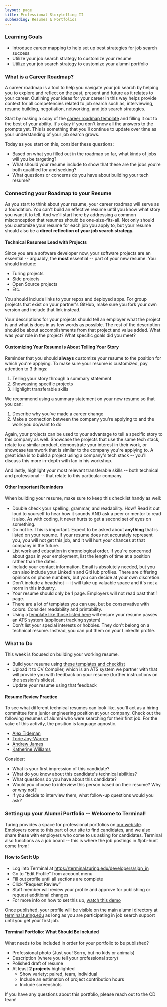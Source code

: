 ```yaml
---
layout: page
title: Professional Storytelling II
subheading: Resumes & Portfolios
---
```


### Learning Goals
* Introduce career mapping to help set up best strategies for job search success
* Utilize your job search strategy to customize your resume
* Utilize your job search strategy to customize your alumni portfolio

### What is a Career Roadmap?
A career roadmap is a tool to help you navigate your job search by helping you to explore and reflect on the past, present and future as it relates to your career. Outlining your ideas for your career in this way helps provide context for all competencies related to job search such as, interviewing, resume building, negotiation, networking, and job search strategies.

Start by making a copy of the [career roadmap template](https://docs.google.com/document/d/1yMlss8updK2zaTVPwUzcoBG2ws5zBWENjE2a-SjSPeM/edit) and filling it out to the best of your ability. It's okay if you don't know all the answers to the prompts yet. This is something that you'll continue to update over time as your understanding of your job search grows. 

Today as you start on this, consider these questions:

* Based on what you filled out in the roadmap so far, what kinds of jobs will you be targeting?
* What should your resume include to show that these are the jobs you’re both qualified for and seeking?  
* What questions or concerns do you have about building your tech resume? 

### Connecting your Roadmap to your Resume
As you start to think about your resume, your career roadmap will serve as a foundation. You can't build an effective resume until you know what story you want it to tell. And we'll start here by addressing a common misconception that resumes should be one-size-fits-all. Not only should you customize your resume for each job you apply to, but your resume should also be a **direct reflection of your job search strategy.** 

#### Technical Resumes Lead with Projects
Since you are a software developer now, your software projects are an essential -- arguably, the **most** essential -- part of your new resume. You should include:

* Turing projects
* Side projects
* Open Source projects
* Etc.

You should include links to your repos and deployed apps. For group projects that exist on your partner's GitHub, make sure you fork your own version and include that link instead.

Your descriptions for your projects should tell an employer what the project is and what is does in as few words as possible. The rest of the description should be about accomplishments from that project and value added. What was your role in the project? What specific goals did you meet?

#### Customizing Your Resume is About Telling Your Story
Reminder that you should **always** customize your resume to the position for which you're applying. To make sure your resume is customized, pay attention to 3 things:

1. Telling your story through a summary statement
2. Showcasing specific projects
3. Highlight transferable skills

We recommend using a summary statement on your new resume so that you can:

1. Describe why you've made a career change
2. Make a connection between the company you're applying to and the work you do/want to do

Again, your projects can be used to your advantage to tell a specific story to this company as well. Showcase the projects that use the same tech stack, relate to a similar product, demonstrate your interest in their work, or showcase teamwork that is similar to the company you're applying to. A great idea is to build a project using a company's tech stack -- you'll discuss this more in-depth with Ian in his workshop.

And lastly, highlight your most relevant transferable skills -- both technical and professional -- that relate to this particular company.

#### Other Important Reminders
When building your resume, make sure to keep this checklist handy as well:

* Double check your spelling, grammar, and readability. How? Read it out loud to yourself to hear how it sounds AND ask a peer or mentor to read it also. As with coding, it never hurts to get a second set of eyes on something.
* Do not lie. This is important. Expect to be asked about **anything** that is listed on your resume. If your resume does not accurately represent you, you will not get this job, and it will hurt your chances at that company in the future.
* List work and education in chronological order. If you're concerned about gaps in your employment, list the length of time at a position rather than the dates.
* Include your contact information. Email is absolutely needed, but you can also include your LinkedIn and GitHub profiles. There are differing opinions on phone numbers, but you can decide at your own discretion.
* Don't include a headshot -- it will take up valuable space and it's not a norm in this industry.
* Your resume should only be 1 page. Employers will not read past that 1 page.
* There are a lot of templates you can use, but be conservative with colors. Consider readability and printability.
* Using a [template like those listed here](/resources/resume_resources) will ensure your resume passes an ATS system (applicant tracking system)
* Don't list your special interests or hobbies. They don't belong on a technical resume. Instead, you can put them on your LinkedIn profile.

### What to Do
This week is focused on building your working resume.

* Build your resume using [these templates and checklist](/resources/resume_resources)
* Upload it to CV Compiler, which is an ATS system we partner with that will provide you with feedback on your resume (further instructions on the session's slides).
* Update your resume using that feedback

#### Resume Review Practice
To see what different technical resumes can look like, you'll act as a hiring committee for a junior engineering position at your company. Check out the following resumes of alumni who were searching for their first job. For the sake of this activity, the position is language agnostic. 

* [Alex Tideman](https://github.com/turingschool/career-development-curriculum-site/blob/master/files/alex_tideman.pdf)
* [Torie Joy-Warren](https://github.com/turingschool/career-development-curriculum-site/blob/master/files/torie_joy_warren.pdf)
* [Andrew James](https://github.com/turingschool/career-development-curriculum-site/blob/master/files/Andrew%20James%20Resume.pdf)
* [Katherine Williams](https://github.com/turingschool/career-development-curriculum-site/blob/master/files/KatherineWilliams_resume_0.pdf)

Consider:

* What is your first impression of this candidate?
* What do you know about this candidate's technical abilities?
* What questions do you have about this candidate?
* Would you choose to interview this person based on their resume? Why or why not?
* If you decide to interview them, what follow-up questions would you ask?

### Setting up your Alumni Portfolio -- Welcome to Terminal!
Turing provides a space for professional portfolios on [our website](https://terminal.turing.edu). Employers come to this part of our site to find candidates, and we also share these with employers who come to us asking for candidates. Terminal also functions as a job board -- this is where the job postings in #job-hunt come from!

#### How to Set It Up
* Log into Terminal at https://terminal.turing.edu/developers/sign_in
* Go to “Edit Profile” from account menu
* Fill out profile until all sections are complete
* Click “Request Review”
* Staff member will review your profile and approve for publishing or request additional changes
* For more info on how to set this up, [watch this demo](https://share.descript.com/view/gUvd2rRN4Ck)

Once published, your profile will be visible on the main alumni directory at [terminal.turing.edu](https://terminal.turing.edu) as long as you are participating in job search support until you get your first job.

#### Terminal Portfolio: What Should Be Included
What needs to be included in order for your portfolio to be published?

* Professional photo (Just you! Sorry, but no kids or animals)
* Description (where you tell your professional story)
* Polished draft of resume
* At least **2 projects** highlighted
    * Show variety: paired, team, individual
    * Include an estimation of project contribution hours
    * Include screenshots

If you have any questions about this portfolio, please reach out to the CD team!

